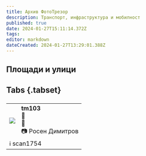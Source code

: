 ```yaml
---
title: Архив ФотоТрезор
description: Транспорт, инфраструктура и мобилност
published: true
date: 2024-01-27T15:11:14.372Z
tags: 
editor: markdown
dateCreated: 2024-01-27T13:29:01.388Z
---
```



## Площади и улици
## Tabs {.tabset}
### 
<!--следващ пост--> 
<div class="table-responsive"><table style="width:100%"><tr>
<td><img src="http://46.10.181.183:1518/trinmo/gallery/rosen-dimitrov/tm103.jpg"></td>
<td><b>tm103</b><br> 🚋 <a href=""></a> <br>📌 <br> 📷 Росен Димитров</td></tr>
  <td colspan=2 >ℹ️ scan1754</td></table></div>
  